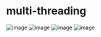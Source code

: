 # multi-threading

![image](https://github.com/SakshiGoyal001/multi-threading/assets/100338507/da8db0f9-cc88-4195-8bd9-a3945f01ab25)
![image](https://github.com/SakshiGoyal001/multi-threading/assets/100338507/c92176b9-41c5-49bb-85e4-8faebde0c95a)
![image](https://github.com/SakshiGoyal001/multi-threading/assets/100338507/a3738586-a43c-478d-a69c-16bc064e543a)
![image](https://github.com/SakshiGoyal001/multi-threading/assets/100338507/3b52e2e8-c131-47e0-ba12-b33caf5c6467)

